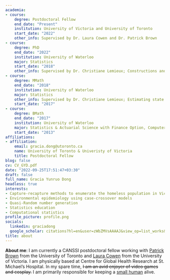 ```yaml
---
academia:
- course:
    degree: Postdoctoral Fellow
    end_date: "Present"
    institution: University of Victoria and University of Toronto
    start_date: "2022"
    other_info: Supervised by Dr. Laura Cowen and Dr. Patrick Brown
- course:
    degree: PhD
    end_date: "2022"
    institution: University of Waterloo
    major: Statistics
    start_date: "2018"
    other_info: Supervised by Dr. Christiane Lemieux; Constructions and applications of quasi-random point sets with negative dependence
- course:
    degree: MMath
    end_date: "2018"
    institution: University of Waterloo
    major: Statistics
    other_info: Supervised by Dr. Christiane Lemieux; Estimating state space parameters using quasi-Monte Carlo methods
    start_date: "2017"
- course:
    degree: BMath
    end_date: "2017"
    institution: University of Waterloo
    major: Statistics & Actuarial Science with Finance Option, Computer Science Minor, Co-op
    start_date: "2013"
affiliations:
- affiliation:
    email: gracia.dong@utoronto.ca
    name: University of Toronto & Univeristy of Victoria
    title: Postdoctoral Fellow
blog: false
cv: CV_GYD.pdf
date: "2022-09-25T17:51:47+03:30"
draft: false
full_name: Gracia Yunruo Dong
headless: true
interests:
- Capture-recapture methods to enumerate the homeless population in Victoria
- Environmental epidemiology using case-crossover models
- Quasi-Random number generation
- Statistics education
- Computational statistics
profile_picture: profile.png
socials:
  linkedin: graciadong
  google_scholar: citations?hl=en&user=zWbZMVsAAAAJ&view_op=list_works&sortby=pubdate
title: about
---
```


**About me**: I am currently a CANSSI postdoctoral fellow working with [Patrick Brown](https://www.statistics.utoronto.ca/people/directories/all-faculty/patrick-brown) from the University of Toronto and [Laura Cowen](https://www.uvic.ca/science/math-statistics/people/home/faculty/cowen_laura.php) from the University of Victoria. I am physically based at Centre for Global Health Research at St. Michael’s Hospital. In my spare time, ~~I am an avid enjoyer of video games and cosplay.~~ I am primarily responsible for keeping a [small human](https://www.instagram.com/markusdong22/) alive.
